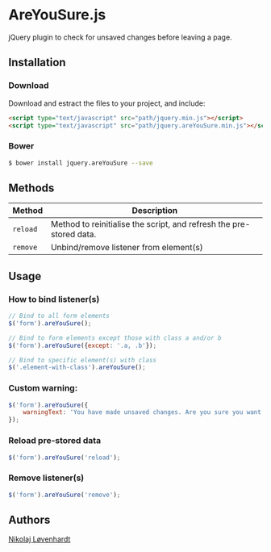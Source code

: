 # AreYouSure.js
jQuery plugin to check for unsaved changes before leaving a page.

## Installation

### Download
Download and estract the files to your project, and include:

```html
<script type="text/javascript" src="path/jquery.min.js"></script>
<script type="text/javascript" src="path/jquery.areYouSure.min.js"></script>
```

### Bower
```bash
$ bower install jquery.areYouSure --save
```

## Methods

Method | Description
--- | ---
`reload` | Method to reinitialise the script, and refresh the pre-stored data.
`remove` | Unbind/remove listener from element(s)

## Usage

### How to bind listener(s)
```javascript
// Bind to all form elements
$('form').areYouSure();

// Bind to form elements except those with class a and/or b
$('form').areYouSure({except: '.a, .b'});

// Bind to specific element(s) with class
$('.element-with-class').areYouSure();
```

### Custom warning:
```javascript
$('form').areYouSure({
    warningText: 'You have made unsaved changes. Are you sure you want to leave?'
});
```

### Reload pre-stored data
```javascript
$('form').areYouSure('reload');
```

### Remove listener(s)
```javascript
$('form').areYouSure('remove');
```

## Authors
[Nikolaj Løvenhardt](http://github.com/nikolajlovenhardt)